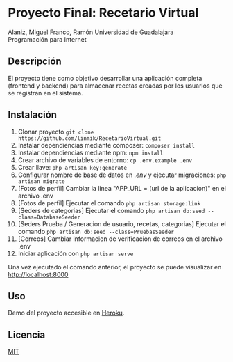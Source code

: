 # Proyecto Final: Recetario Virtual

Alaniz, Miguel
Franco, Ramón
Universidad de Guadalajara  
Programación para Internet

## Descripción

El proyecto tiene como objetivo desarrollar una aplicación completa (frontend y backend) para almacenar recetas creadas por los usuarios que se registran en el sistema.

## Instalación

1. Clonar proyecto `git clone https://github.com/linmik/RecetarioVirtual.git`
2. Instalar dependiencias mediante composer: `composer install`
3. Instalar dependiencias mediante npm: `npm install`
4. Crear archivo de variables de entorno: `cp .env.example .env`
5. Crear llave: `php artisan key:generate`
6. Configurar nombre de base de datos en _.env_ y ejecutar migraciones: `php artisan migrate`
7. [Fotos de perfil] Cambiar la linea "APP_URL = (url de la aplicacion)" en el archivo .env
8. [Fotos de perfil] Ejecutar el comando `php artisan storage:link`
9. [Seders de categorias] Ejecutar el comando `php artisan db:seed --class=DatabaseSeeder`
10. [Seders Prueba / Generacion de usuario, recetas, categorias] Ejecutar el comando `php artisan db:seed --class=PruebasSeeder`
11. [Correos] Cambiar informacion de verificacion de correos en el archivo .env 
12. Iniciar aplicación con `php artisan serve`

Una vez ejecutado el comando anterior, el proyecto se puede visualizar en [http://localhost:8000](http://localhost:8000)

## Uso

Demo del proyecto accesible en [Heroku](http://proyecto-recetario-virtual.herokuapp.com/login).

## Licencia

[MIT]()
